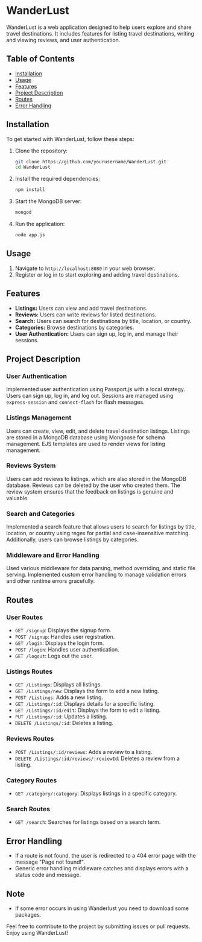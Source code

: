 # WanderLust

WanderLust is a web application designed to help users explore and share travel destinations. It includes features for listing travel destinations, writing and viewing reviews, and user authentication.

## Table of Contents

- [Installation](#installation)
- [Usage](#usage)
- [Features](#features)
- [Project Description](#project-description)
- [Routes](#routes)
- [Error Handling](#error-handling)

## Installation

To get started with WanderLust, follow these steps:

1. Clone the repository:
    ```bash
    git clone https://github.com/yourusername/WanderLust.git
    cd WanderLust
    ```

2. Install the required dependencies:
    ```bash
    npm install
    ```



3. Start the MongoDB server:
    ```bash
    mongod
    ```

4. Run the application:
    ```bash
    node app.js
    ```

## Usage

1. Navigate to `http://localhost:8080` in your web browser.
2. Register or log in to start exploring and adding travel destinations.

## Features

- **Listings:** Users can view and add travel destinations.
- **Reviews:** Users can write reviews for listed destinations.
- **Search:** Users can search for destinations by title, location, or country.
- **Categories:** Browse destinations by categories.
- **User Authentication:** Users can sign up, log in, and manage their sessions.

## Project Description

### User Authentication

Implemented user authentication using Passport.js with a local strategy. Users can sign up, log in, and log out. Sessions are managed using `express-session` and `connect-flash` for flash messages.

### Listings Management

Users can create, view, edit, and delete travel destination listings. Listings are stored in a MongoDB database using Mongoose for schema management. EJS templates are used to render views for listing management.

### Reviews System

Users can add reviews to listings, which are also stored in the MongoDB database. Reviews can be deleted by the user who created them. The review system ensures that the feedback on listings is genuine and valuable.

### Search and Categories

Implemented a search feature that allows users to search for listings by title, location, or country using regex for partial and case-insensitive matching. Additionally, users can browse listings by categories.

### Middleware and Error Handling

Used various middleware for data parsing, method overriding, and static file serving. Implemented custom error handling to manage validation errors and other runtime errors gracefully.

## Routes

### User Routes

- `GET /signup`: Displays the signup form.
- `POST /signup`: Handles user registration.
- `GET /login`: Displays the login form.
- `POST /login`: Handles user authentication.
- `GET /logout`: Logs out the user.

### Listings Routes

- `GET /Listings`: Displays all listings.
- `GET /Listings/new`: Displays the form to add a new listing.
- `POST /Listings`: Adds a new listing.
- `GET /Listings/:id`: Displays details for a specific listing.
- `GET /Listings/:id/edit`: Displays the form to edit a listing.
- `PUT /Listings/:id`: Updates a listing.
- `DELETE /Listings/:id`: Deletes a listing.

### Reviews Routes

- `POST /Listings/:id/reviews`: Adds a review to a listing.
- `DELETE /Listings/:id/reviews/:reviewId`: Deletes a review from a listing.

### Category Routes

- `GET /category/:category`: Displays listings in a specific category.

### Search Routes

- `GET /search`: Searches for listings based on a search term.

## Error Handling

- If a route is not found, the user is redirected to a 404 error page with the message "Page not found!".
- Generic error handling middleware catches and displays errors with a status code and message.

## Note
- If some error occurs in using Wanderlust you need to download some packages.

Feel free to contribute to the project by submitting issues or pull requests. Enjoy using WanderLust!
